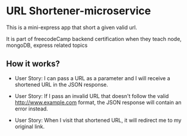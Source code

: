 # URL Shortener-microservice

This is a mini-express app that short a given valid url.

It is part of freecodeCamp backend certification when they teach node, mongoDB, express related topics

## How it works?

- User Story: I can pass a URL as a parameter and I will receive a shortened URL in the JSON response.

- User Story: If I pass an invalid URL that doesn't follow the valid http://www.example.com format, the JSON response will contain an error instead.

- User Story: When I visit that shortened URL, it will redirect me to my original link.
